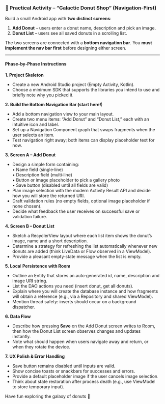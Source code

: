 ### 🍩 Practical Activity – “Galactic Donut Shop” (Navigation‑First)

Build a small Android app with **two distinct screens**:

1. **Add Donut** – users enter a donut name, description and pick an image.  
2. **Donut List** – users see all saved donuts in a scrolling list.

The two screens are connected with a **bottom navigation bar**. You **must implement the nav bar first** before designing either screen.

---

#### Phase‑by‑Phase Instructions

**1. Project Skeleton**  
- Create a new Android Studio project (Empty Activity, Kotlin).  
- Choose a minimum SDK that supports the libraries you intend to use and briefly note why you picked it.

**2. Build the Bottom Navigation Bar (start here!)**  
- Add a bottom navigation view to your main layout.  
- Create two menu items: “Add Donut” and “Donut List,” each with an intuitive icon and label.  
- Set up a Navigation Component graph that swaps fragments when the user selects an item.  
- Test navigation right away; both items can display placeholder text for now.

**3. Screen A – Add Donut**  
- Design a simple form containing:  
  • Name field (single‑line)  
  • Description field (multi‑line)  
  • Button or image placeholder to pick a gallery photo  
  • Save button (disabled until all fields are valid)  
- Plan image selection with the modern Activity Result API and decide how you will store the returned URI.  
- Draft validation rules (no empty fields, optional image placeholder if none chosen).  
- Decide what feedback the user receives on successful save or validation failure.

**4. Screen B – Donut List**  
- Sketch a RecyclerView layout where each list item shows the donut’s image, name and a short description.  
- Determine a strategy for refreshing the list automatically whenever new donuts are added (think LiveData or Flow observed in a ViewModel).  
- Provide a pleasant empty‑state message when the list is empty.

**5. Local Persistence with Room**  
- Outline an Entity that stores an auto‑generated id, name, description and image URI string.  
- List the DAO actions you need (insert donut, get all donuts).  
- Explain where you will create the database instance and how fragments will obtain a reference (e.g., via a Repository and shared ViewModel).  
- Mention thread safety: inserts should occur on a background dispatcher.

**6. Data Flow**  
- Describe how pressing **Save** on the Add Donut screen writes to Room, then how the Donut List screen observes changes and updates instantly.  
- Note what should happen when users navigate away and return, or when they rotate the device.

**7. UX Polish & Error Handling**  
- Save button remains disabled until inputs are valid.  
- Show concise toasts or snackbars for successes and errors.  
- Provide a default placeholder image if the user cancels image selection.  
- Think about state restoration after process death (e.g., use ViewModel to store temporary input).


Have fun exploring the galaxy of donuts 🚀
